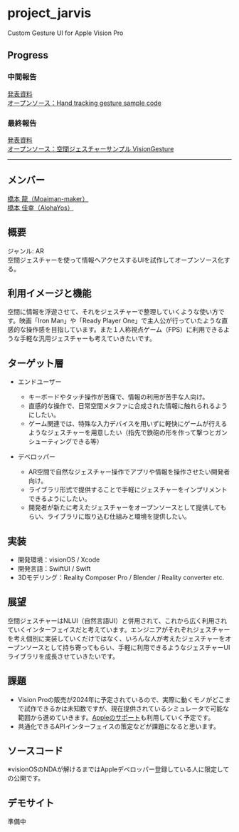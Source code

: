 # project_jarvis
Custom Gesture UI for Apple Vision Pro
## Progress
### 中間報告
[発表資料](https://github.com/AlohaYos/ProjectJarvis/blob/main/BootCamp001中間.pdf)  
[オープンソース：Hand tracking gesture sample code](https://github.com/AlohaYos/ProjectJarvis/tree/main/HandTrackingDemo)  
### 最終報告
[発表資料](https://github.com/AlohaYos/ProjectJarvis/blob/main/BootCamp001最終.pdf)  
[オープンソース：空間ジェスチャーサンプル VisionGesture](https://github.com/AlohaYos/VisionGesture)

---

## メンバー
[橋本 龍（Moaiman-maker）](https://github.com/Moaiman-maker)  
[橋本 佳幸（AlohaYos）](https://github.com/AlohaYos)

## 概要
ジャンル: AR  
空間ジェスチャーを使って情報へアクセスするUIを試作してオープンソース化する。

## 利用イメージと機能
空間に情報を浮遊させて、それをジェスチャーで整理していくような使い方です。映画「Iron Man」や「Ready Player One」で主人公が行っていたような直感的な操作感を目指しています。また１人称視点ゲーム（FPS）に利用できるような手軽な汎用ジェスチャーも考えていきたいです。

## ターゲット層
- エンドユーザー
    - キーボードやタッチ操作が苦痛で、情報の利用が苦手な人向け。
    - 直感的な操作で、日常空間メタファに合成された情報に触れられるようにしたい。
    - ゲーム関連では、特殊な入力デバイスを用いずに軽快にゲームが行えるようなジェスチャーを用意したい（指先で鉄砲の形を作って撃つとガンシューティングできる等）

- デベロッパー
    - AR空間で自然なジェスチャー操作でアプリや情報を操作させたい開発者向け。
    - ライブラリ形式で提供することで手軽にジェスチャーをインプリメントできるようにしたい。
    - 開発者が新たに考えたジェスチャーをオープンソースとして提供してもらい、ライブラリに取り込む仕組みと環境を提供したい。

## 実装
- 開発環境：visionOS / Xcode
- 開発言語：SwiftUI / Swift
- 3Dモデリング：Reality Composer Pro / Blender / Reality converter etc.

## 展望
空間ジェスチャーはNLUI（自然言語UI）と併用されて、これから広く利用されていくインターフェイスだと考えています。エンジニアがそれぞれジェスチャーを考え個別に実装していくだけではなく、いろんな人が考えたジェスチャーをオープンソースとして持ち寄ってもらい、手軽に利用できるようなジェスチャーUIライブラリを成長させていきたいです。

## 課題
- Vision Proの販売が2024年に予定されているので、実際に動くモノがどこまで試作できるかは未知数ですが、現在提供されているシミュレータで可能な範囲から進めていきます。[Appleのサポート](https://developer.apple.com/visionos/work-with-apple/)も利用していく予定です。
- 共通化できるAPIインターフェイスの策定などが課題になると思います。

## ソースコード
※visionOSのNDAが解けるまではAppleデベロッパー登録している人に限定しての公開です。

## デモサイト
準備中
